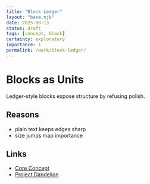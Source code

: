 ```yaml
---
title: "Block Ledger"
layout: "base.njk"
date: 2025-08-13
status: draft
tags: [concept, block]
certainty: exploratory
importance: 1
permalink: /work/block-ledger/
---
```


# Blocks as Units

Ledger-style blocks expose structure by refusing polish.

## Reasons

- plain text keeps edges sharp
- size jumps map importance

## Links

- [Core Concept](/concepts/core-concept/)
- [Project Dandelion](/projects/project-dandelion/)
